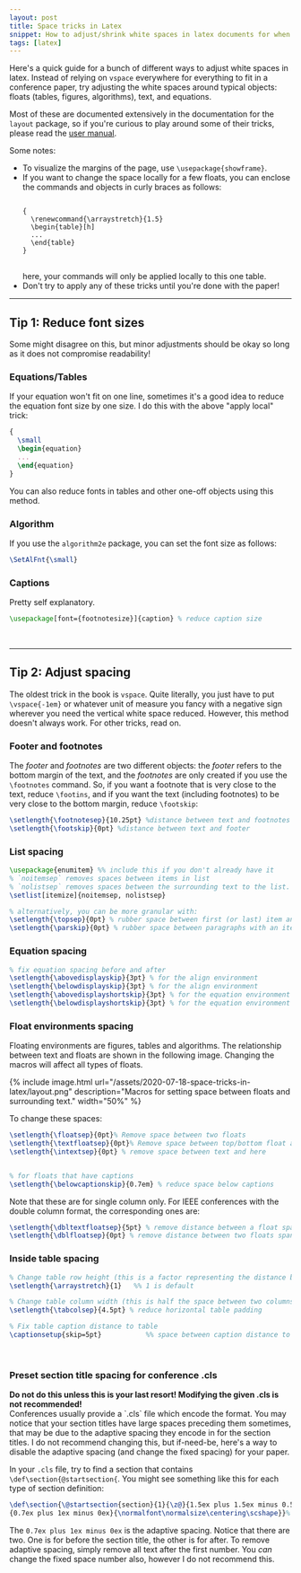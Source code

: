```yaml
---
layout: post
title: Space tricks in Latex
snippet: How to adjust/shrink white spaces in latex documents for when you're just one line over the conference page limit
tags: [latex]
---
```


Here's a quick guide for a bunch of different ways to adjust white spaces in latex. Instead of relying on `vspace` everywhere for everything to fit in a conference paper, try adjusting the white spaces around typical objects: floats (tables, figures, algorithms), text, and equations.

Most of these are documented extensively in the documentation for the `layout` package, so if you're curious to play around some of their tricks, please read the [user manual](http://ctan.math.washington.edu/tex-archive/macros/latex/contrib/layouts/layman.pdf).



<div class="tip">
Some notes:
<ul>
<li>To visualize the margins of the page, use <code>\usepackage{showframe}</code>.</li>
<li>If you want to change the space locally for a few floats, you can enclose the commands and objects in curly braces as follows:
<pre>
<code>
{
  \renewcommand{\arraystretch}{1.5}
  \begin{table}[h]
  ...
  \end{table}
}
</code>
</pre>
here, your commands will only be applied locally to this one table.
</li>
<li>Don't try to apply any of these tricks until you're done with the paper!</li>
</ul>

</div>

------------------------


## Tip 1: Reduce font sizes
Some might disagree on this, but minor adjustments should be okay so long as it does not compromise readability!

### Equations/Tables
If your equation won't fit on one line, sometimes it's a good idea to reduce the equation font size by one size. I do this with the above "apply local" trick:

``` latex
{
  \small
  \begin{equation}
  ...
  \end{equation}
}
```
You can also reduce fonts in tables and other one-off objects using this method.

### Algorithm
If you use the `algorithm2e` package, you can set the font size as follows:
``` latex
\SetAlFnt{\small}
```

### Captions
Pretty self explanatory.
``` latex
\usepackage[font={footnotesize}]{caption} % reduce caption size
```

<br/>

------------------------

## Tip 2: Adjust spacing

The oldest trick in the book is `vspace`. Quite literally, you just have to put `\vspace{-1em}` or whatever unit of measure you fancy with a negative sign wherever you need the vertical white space reduced. However, this method doesn't always work. For other tricks, read on.

### Footer and footnotes

The *footer* and *footnotes* are two different objects: the *footer* refers to the bottom margin of the text, and the *footnotes* are only created if you use the `\footnotes` command. So, if you want a footnote that is very close to the text, reduce `\footins`, and if you want the text (including footnotes) to be very close to the bottom margin, reduce `\footskip`:
``` latex
\setlength{\footnotesep}{10.25pt} %distance between text and footnotes (same as \skip\footins)
\setlength{\footskip}{0pt} %distance between text and footer
```

### List spacing
``` latex
\usepackage{enumitem} %% include this if you don't already have it
% `noitemsep` removes spaces between items in list
% `nolistsep` removes spaces between the surrounding text to the list.
\setlist[itemize]{noitemsep, nolistsep}

% alternatively, you can be more granular with:
\setlength{\topsep}{0pt} % rubber space between first (or last) item and preceding(or following) paragraph.
\setlength{\parskip}{0pt} % rubber space between paragraphs with an item

```

### Equation spacing
``` latex
% fix equation spacing before and after
\setlength{\abovedisplayskip}{3pt} % for the align environment
\setlength{\belowdisplayskip}{3pt} % for the align environment
\setlength{\abovedisplayshortskip}{3pt} % for the equation environment
\setlength{\belowdisplayshortskip}{3pt} % for the equation environment

```

### Float environments spacing
Floating environments are figures, tables and algorithms.
The relationship between text and floats are shown in the following image. Changing the macros will affect all types of floats.

{% include image.html url="/assets/2020-07-18-space-tricks-in-latex/layout.png" description="Macros for setting space between floats and surrounding text." width="50%" %}

To change these spaces:
``` latex
\setlength{\floatsep}{0pt}% Remove space between two floats
\setlength{\textfloatsep}{0pt}% Remove space between top/bottom float and text
\setlength{\intextsep}{0pt} % remove space between text and here


% for floats that have captions
\setlength{\belowcaptionskip}{0.7em} % reduce space below captions
```
Note that these are for single column only. For IEEE conferences with the double column format, the corresponding ones are:

``` latex
\setlength{\dbltextfloatsep}{5pt} % remove distance between a float spanning both columns and the text
\setlength{\dblfloatsep}{0pt} % remove distance between two floats spanning both columns
```

### Inside table spacing

``` latex
% Change table row height (this is a factor representing the distance between two rows)
\setlength{\arraystretch}{1}   %% 1 is default

% Change table column width (this is half the space between two columns)
\setlength{\tabcolsep}{4.5pt} % reduce horizontal table padding

% Fix table caption distance to table
\captionsetup{skip=5pt}           %% space between caption distance to table
```
<br/>


### Preset section title spacing for conference .cls
<div class="danger">
<b>Do not do this unless this is your last resort! Modifying the given .cls is not recommended!</b>
</div>
Conferences usually provide a `.cls` file which encode the format. You may notice that your section titles have large spaces preceding them sometimes, that may be due to the adaptive spacing they encode in for the section titles. I do not recommend changing this, but if-need-be, here's a way to disable the adaptive spacing (and change the fixed spacing) for your paper.

In your `.cls` file, try to find a section that contains `\def\section{@startsection{`. You might see something like this for each type of section definition:

```latex
\def\section{\@startsection{section}{1}{\z@}{1.5ex plus 1.5ex minus 0.5ex}%
{0.7ex plus 1ex minus 0ex}{\normalfont\normalsize\centering\scshape}}%
```

The `0.7ex plus 1ex minus 0ex` is the adaptive spacing. Notice that there are two. One is for before the section title, the other is for after. To remove adaptive spacing, simply remove all text after the first number. You _can_ change the fixed space number also, however I do not recommend this.
